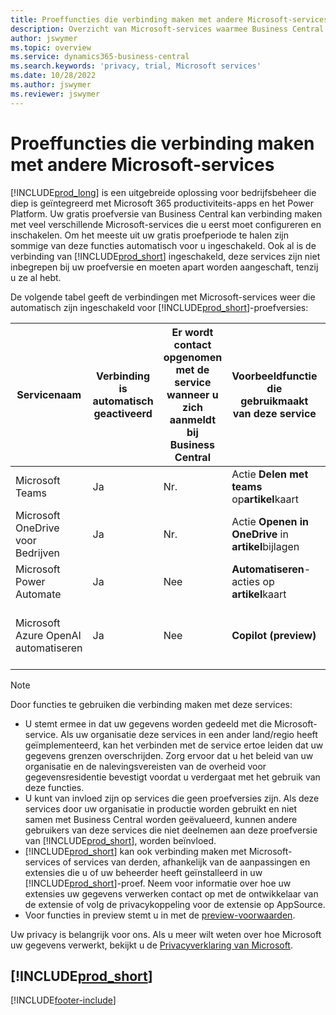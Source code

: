 ```yaml
---
title: Proeffuncties die verbinding maken met andere Microsoft-services
description: Overzicht van Microsoft-services waarmee Business Central verbinding maakt met de proefversie.
author: jswymer
ms.topic: overview
ms.service: dynamics365-business-central
ms.search.keywords: 'privacy, trial, Microsoft services'
ms.date: 10/28/2022
ms.author: jswymer
ms.reviewer: jswymer
---
```

# <a name="trial-features-that-connect-to-other-microsoft-services"></a><a name="trial-features-that-connect-to-other-microsoft-services"></a><a name="trial-features-that-connect-to-other-microsoft-services"></a>Proeffuncties die verbinding maken met andere Microsoft-services

[!INCLUDE[prod_long](includes/prod_long.md)] is een uitgebreide oplossing voor bedrijfsbeheer die diep is geïntegreerd met Microsoft 365 productiviteits-apps en het Power Platform. Uw gratis proefversie van Business Central kan verbinding maken met veel verschillende Microsoft-services die u eerst moet configureren en inschakelen. Om het meeste uit uw gratis proefperiode te halen zijn sommige van deze functies automatisch voor u ingeschakeld. Ook al is de verbinding van [!INCLUDE[prod_short](includes/prod_short.md)] ingeschakeld, deze services zijn niet inbegrepen bij uw proefversie en moeten apart worden aangeschaft, tenzij u ze al hebt.

De volgende tabel geeft de verbindingen met Microsoft-services weer die automatisch zijn ingeschakeld voor [!INCLUDE[prod_short](includes/prod_short.md)]-proefversies:

|Servicenaam|Verbinding is automatisch geactiveerd |Er wordt contact opgenomen met de service wanneer u zich aanmeldt bij Business Central |Voorbeeldfunctie die gebruikmaakt van deze service | Meer informatie over het beheren van de verbinding en de functies die deze gebruiken|  
|------------|-------------|--------|------------|-------------|
|Microsoft Teams|Ja|Nr.|Actie **Delen met teams** op**artikel**kaart |[Teams-integratie met Business Central beheren](admin-teams-integration.md)|  
|Microsoft OneDrive voor Bedrijven|Ja|Nr.|Actie **Openen in OneDrive** in **artikel**bijlagen |[OneDrive-integratie met Business Central beheren](admin-onedrive-integration.md#configure-onedrive-using-onedrive-setup)|  
| Microsoft Power Automate |Ja|Nee|**Automatiseren**-acties op **artikel**kaart |[Power Automate-integratie instellen](/dynamics365/business-central/dev-itpro/powerplatform/power-automate-setup)|
| Microsoft Azure OpenAI automatiseren |Ja |Nee|**Copilot (preview)** |[Door AI aangestuurde artikelmarketingtekst met Copilot configureren](enable-ai.md)|

> [!NOTE]
> Door functies te gebruiken die verbinding maken met deze services: 
>
> - U stemt ermee in dat uw gegevens worden gedeeld met die Microsoft-service. Als uw organisatie deze services in een ander land/regio heeft geïmplementeerd, kan het verbinden met de service ertoe leiden dat uw gegevens grenzen overschrijden. Zorg ervoor dat u het beleid van uw organisatie en de nalevingsvereisten van de overheid voor gegevensresidentie bevestigt voordat u verdergaat met het gebruik van deze functies. 
> - U kunt van invloed zijn op services die geen proefversies zijn. Als deze services door uw organisatie in productie worden gebruikt en niet samen met Business Central worden geëvalueerd, kunnen andere gebruikers van deze services die niet deelnemen aan deze proefversie van [!INCLUDE[prod_short](includes/prod_short.md)], worden beïnvloed.
> - [!INCLUDE[prod_short](includes/prod_short.md)] kan ook verbinding maken met Microsoft-services of services van derden, afhankelijk van de aanpassingen en extensies die u of uw beheerder heeft geïnstalleerd in uw [!INCLUDE[prod_short](includes/prod_short.md)]-proef. Neem voor informatie over hoe uw extensies uw gegevens verwerken contact op met de ontwikkelaar van de extensie of volg de privacykoppeling voor de extensie op AppSource.
> - Voor functies in preview stemt u in met de [preview-voorwaarden](https://powerplatform.microsoft.com/en-us/legaldocs/supp-powerplatform-preview/?wt.mc_id=power-virtual-agents_inproduct).

Uw privacy is belangrijk voor ons. Als u meer wilt weten over hoe Microsoft uw gegevens verwerkt, bekijkt u de [Privacyverklaring van Microsoft](https://go.microsoft.com/fwlink/?linkid=521839).

## [!INCLUDE[prod_short](includes/free_trial_md.md)]

[!INCLUDE[footer-include](includes/footer-banner.md)]
